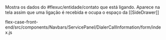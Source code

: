 
Mostra os dados do #flexuc/entidade/contato que está ligando. Aparece na tela assim que uma ligação é recebida e ocupa o espaço da [[SideDrawer]]

flex-case-front-end/src/components/Navbars/ServicePanel/DialerCallInformation/form/index.js